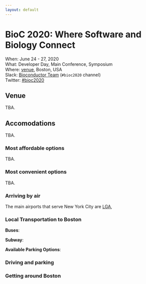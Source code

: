 ```yaml
---
layout: default
---
```


# BioC 2020: Where Software and Biology Connect

When: June 24 - 27, 2020<br />
What: Developer Day, Main Conference, Symposium<br />
Where: [venue], Boston, USA<br />
Slack: [Bioconductor Team][] (`#bioc2020` channel)<br />
Twitter: [#bioc2020][tweet]<br />

[tweet]: https://twitter.com/hashtag/bioc2020?f=tweets
[venue]: ./travel-accommodations
[Bioconductor Team]: https://bioc-community.herokuapp.com/

## Venue

TBA.

## Accomodations

TBA.

### Most affordable options

TBA.

### Most convenient options

TBA.

### Arriving by air

The main airports that serve New York City are
[LGA](https://www.laguardiaairport.com/),

### Local Transportation to Boston

**Buses**: 

**Subway**: 

**Available Parking Options**:

### Driving and parking

### Getting around Boston
